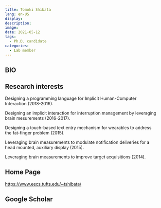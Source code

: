 ```yaml
---
title: Tomoki Shibata
lang: en-US
display: 
description: 
image: 
date: 2021-05-12
tags:
  - Ph.D. candidate
categories:
  - Lab member
--- 
```


## BIO


## Research interests
Designing a programming language for Implicit Human-Computer Interaction (2018-2019).

Designing an implicit interaction for interruption management by leveraging brain mesurements (2016-2017).

Designing a touch-based text entry mechanism for wearables to address the fat-finger problem (2015).

Leveraging brain measurements to modulate notification deliveries for a head mounted, auxiliary display (2015).

Leveraging brain measurements to improve target acquisitions (2014).
## Home Page
https://www.eecs.tufts.edu/~tshibata/
## Google Scholar